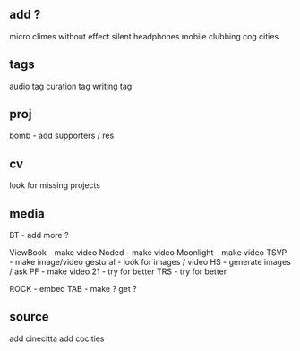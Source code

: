 
## add ?

micro climes
without effect
silent headphones
mobile clubbing
cog cities

## tags

audio tag
curation tag
writing tag

## proj

bomb - add supporters / res

## cv

look for missing projects

## media

BT - add more ?

ViewBook - make video
Noded - make video
Moonlight - make video
TSVP - make image/video
gestural - look for images / video
HS - generate images / ask
PF - make video
21 - try for better
TRS - try for better

ROCK - embed
TAB - make ? get ?

## source

add cinecitta
add cocities
<!-- add royalty free  -->
